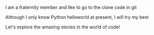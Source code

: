 I am a fraternity member and like to go to the clone code in git

Although I only know Python helloworld at present, I will try my best

Let's explore the amazing stories in the world of code!

